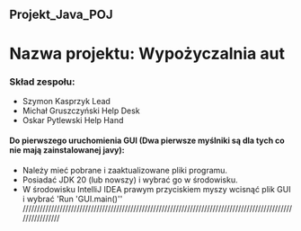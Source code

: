 ## Projekt_Java_POJ
# Nazwa projektu: Wypożyczalnia aut

 ### Skład zespołu:
 - Szymon Kasprzyk Lead
 - Michał Gruszczyński Help Desk
 - Oskar Pytlewski Help Hand


#### Do pierwszego uruchomienia GUI (Dwa pierwsze myślniki są dla tych co nie mają zainstalowanej javy):
 - Należy mieć pobrane i zaaktualizowane pliki programu.
 - Posiadać JDK 20 (lub nowszy) i wybrać go w środowisku.
 - W środowisku IntelliJ IDEA prawym przyciskiem myszy wcisnąć plik GUI i wybrać 'Run 'GUI.main()''
 ////////////////////////////////////////////////////////////////////////////////////////////////////////////
